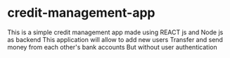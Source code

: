 # credit-management-app
This is a simple credit management app made using REACT js and Node js as backend
This application will allow to add new users 
Transfer and send money from each other's bank accounts
But without user authentication
